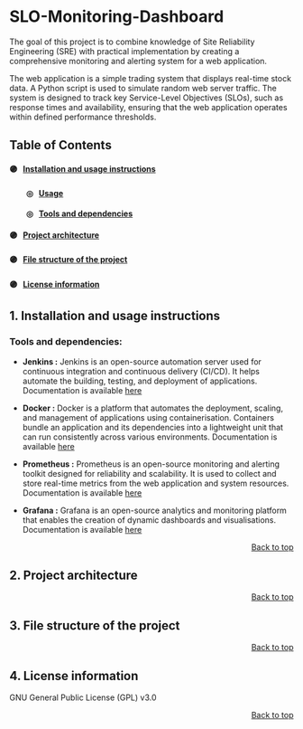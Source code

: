 # SLO-Monitoring-Dashboard

The goal of this project is to combine knowledge of Site Reliability Engineering (SRE) with practical implementation by creating a comprehensive monitoring and alerting system for a web application.

The web application is a simple trading system that displays real-time stock data. A Python script is used to simulate random web server traffic. The system is designed to track key Service-Level Objectives (SLOs), such as response times and availability, ensuring that the web application operates within defined performance thresholds.


## Table of Contents

#### 🟣 &nbsp; [Installation and usage instructions](#1-license-information)
#### &nbsp;&nbsp;&nbsp;&nbsp;&nbsp;&nbsp;&nbsp;&nbsp; ◎ &nbsp; [Usage ]()
#### &nbsp;&nbsp;&nbsp;&nbsp;&nbsp;&nbsp;&nbsp;&nbsp; ◎ &nbsp; [Tools and dependencies]()


#### 🟣 &nbsp; [Project architecture](#2-project-architecture)
#### 🟣 &nbsp; [File structure of the project](#3-file-structure-of-the-project)
#### 🟣 &nbsp; [License information](#4-license-information)


## 1. Installation and usage instructions

### Tools and dependencies:

- **Jenkins :** Jenkins is an open-source automation server used for continuous integration and continuous delivery (CI/CD). It helps automate the building, testing, and deployment of applications. Documentation is available [here](https://www.jenkins.io/doc/)

- **Docker :** Docker is a platform that automates the deployment, scaling, and management of applications using containerisation. Containers bundle an application and its dependencies into a lightweight unit that can run consistently across various environments. Documentation is available [here](https://docs.docker.com/)

- **Prometheus :** Prometheus is an open-source monitoring and alerting toolkit designed for reliability and scalability. It is used to collect and store real-time metrics from the web application and system resources. Documentation is available [here](https://prometheus.io/docs/)

- **Grafana :** Grafana is an open-source analytics and monitoring platform that enables the creation of dynamic dashboards and visualisations. Documentation is available [here](https://grafana.com/docs/)


<div align="right">

[Back to top](#slo-monitoring-dashboard)
</div> 

## 2. Project architecture 



<div align="right">

[Back to top](#slo-monitoring-dashboard)
</div> 

## 3. File structure of the project



<div align="right">

[Back to top](#slo-monitoring-dashboard)
</div> 

## 4. License information
GNU General Public License (GPL) v3.0

<div align="right">

[Back to top](#slo-monitoring-dashboard)
</div> 